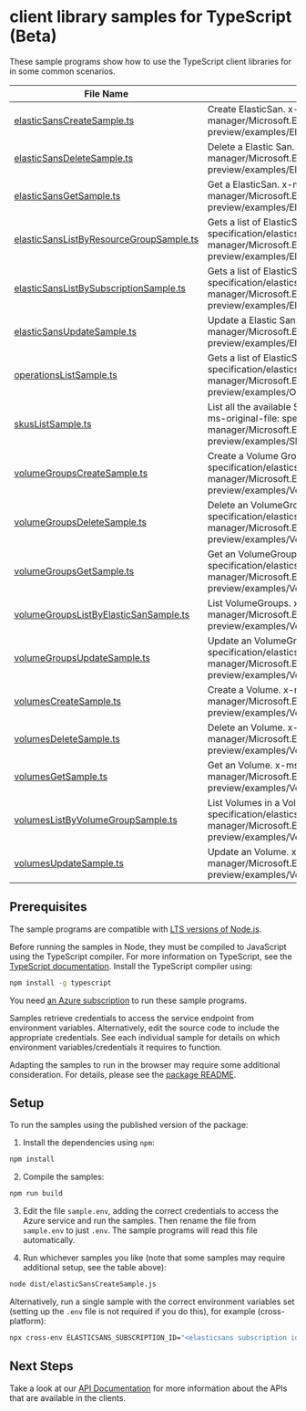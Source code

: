 # client library samples for TypeScript (Beta)

These sample programs show how to use the TypeScript client libraries for in some common scenarios.

| **File Name**                                                                   | **Description**                                                                                                                                                                                                                |
| ------------------------------------------------------------------------------- | ------------------------------------------------------------------------------------------------------------------------------------------------------------------------------------------------------------------------------ |
| [elasticSansCreateSample.ts][elasticsanscreatesample]                           | Create ElasticSan. x-ms-original-file: specification/elasticsan/resource-manager/Microsoft.ElasticSan/preview/2021-11-20-preview/examples/ElasticSans_Create_MaximumSet_Gen.json                                               |
| [elasticSansDeleteSample.ts][elasticsansdeletesample]                           | Delete a Elastic San. x-ms-original-file: specification/elasticsan/resource-manager/Microsoft.ElasticSan/preview/2021-11-20-preview/examples/ElasticSans_Delete_MaximumSet_Gen.json                                            |
| [elasticSansGetSample.ts][elasticsansgetsample]                                 | Get a ElasticSan. x-ms-original-file: specification/elasticsan/resource-manager/Microsoft.ElasticSan/preview/2021-11-20-preview/examples/ElasticSans_Get_MaximumSet_Gen.json                                                   |
| [elasticSansListByResourceGroupSample.ts][elasticsanslistbyresourcegroupsample] | Gets a list of ElasticSan in a resource group. x-ms-original-file: specification/elasticsan/resource-manager/Microsoft.ElasticSan/preview/2021-11-20-preview/examples/ElasticSans_ListByResourceGroup_MaximumSet_Gen.json      |
| [elasticSansListBySubscriptionSample.ts][elasticsanslistbysubscriptionsample]   | Gets a list of ElasticSans in a subscription x-ms-original-file: specification/elasticsan/resource-manager/Microsoft.ElasticSan/preview/2021-11-20-preview/examples/ElasticSans_ListBySubscription_MaximumSet_Gen.json         |
| [elasticSansUpdateSample.ts][elasticsansupdatesample]                           | Update a Elastic San. x-ms-original-file: specification/elasticsan/resource-manager/Microsoft.ElasticSan/preview/2021-11-20-preview/examples/ElasticSans_Update_MaximumSet_Gen.json                                            |
| [operationsListSample.ts][operationslistsample]                                 | Gets a list of ElasticSan operations. x-ms-original-file: specification/elasticsan/resource-manager/Microsoft.ElasticSan/preview/2021-11-20-preview/examples/Operations_List_MaximumSet_Gen.json                               |
| [skusListSample.ts][skuslistsample]                                             | List all the available Skus in the region and information related to them x-ms-original-file: specification/elasticsan/resource-manager/Microsoft.ElasticSan/preview/2021-11-20-preview/examples/Skus_List_MaximumSet_Gen.json |
| [volumeGroupsCreateSample.ts][volumegroupscreatesample]                         | Create a Volume Group. x-ms-original-file: specification/elasticsan/resource-manager/Microsoft.ElasticSan/preview/2021-11-20-preview/examples/VolumeGroups_Create_MaximumSet_Gen.json                                          |
| [volumeGroupsDeleteSample.ts][volumegroupsdeletesample]                         | Delete an VolumeGroup. x-ms-original-file: specification/elasticsan/resource-manager/Microsoft.ElasticSan/preview/2021-11-20-preview/examples/VolumeGroups_Delete_MaximumSet_Gen.json                                          |
| [volumeGroupsGetSample.ts][volumegroupsgetsample]                               | Get an VolumeGroups. x-ms-original-file: specification/elasticsan/resource-manager/Microsoft.ElasticSan/preview/2021-11-20-preview/examples/VolumeGroups_Get_MaximumSet_Gen.json                                               |
| [volumeGroupsListByElasticSanSample.ts][volumegroupslistbyelasticsansample]     | List VolumeGroups. x-ms-original-file: specification/elasticsan/resource-manager/Microsoft.ElasticSan/preview/2021-11-20-preview/examples/VolumeGroups_ListByElasticSan_MaximumSet_Gen.json                                    |
| [volumeGroupsUpdateSample.ts][volumegroupsupdatesample]                         | Update an VolumeGroup. x-ms-original-file: specification/elasticsan/resource-manager/Microsoft.ElasticSan/preview/2021-11-20-preview/examples/VolumeGroups_Update_MaximumSet_Gen.json                                          |
| [volumesCreateSample.ts][volumescreatesample]                                   | Create a Volume. x-ms-original-file: specification/elasticsan/resource-manager/Microsoft.ElasticSan/preview/2021-11-20-preview/examples/Volumes_Create_MaximumSet_Gen.json                                                     |
| [volumesDeleteSample.ts][volumesdeletesample]                                   | Delete an Volume. x-ms-original-file: specification/elasticsan/resource-manager/Microsoft.ElasticSan/preview/2021-11-20-preview/examples/Volumes_Delete_MaximumSet_Gen.json                                                    |
| [volumesGetSample.ts][volumesgetsample]                                         | Get an Volume. x-ms-original-file: specification/elasticsan/resource-manager/Microsoft.ElasticSan/preview/2021-11-20-preview/examples/Volumes_Get_MaximumSet_Gen.json                                                          |
| [volumesListByVolumeGroupSample.ts][volumeslistbyvolumegroupsample]             | List Volumes in a VolumeGroup. x-ms-original-file: specification/elasticsan/resource-manager/Microsoft.ElasticSan/preview/2021-11-20-preview/examples/Volumes_ListByVolumeGroup_MaximumSet_Gen.json                            |
| [volumesUpdateSample.ts][volumesupdatesample]                                   | Update an Volume. x-ms-original-file: specification/elasticsan/resource-manager/Microsoft.ElasticSan/preview/2021-11-20-preview/examples/Volumes_Update_MaximumSet_Gen.json                                                    |

## Prerequisites

The sample programs are compatible with [LTS versions of Node.js](https://github.com/nodejs/release#release-schedule).

Before running the samples in Node, they must be compiled to JavaScript using the TypeScript compiler. For more information on TypeScript, see the [TypeScript documentation][typescript]. Install the TypeScript compiler using:

```bash
npm install -g typescript
```

You need [an Azure subscription][freesub] to run these sample programs.

Samples retrieve credentials to access the service endpoint from environment variables. Alternatively, edit the source code to include the appropriate credentials. See each individual sample for details on which environment variables/credentials it requires to function.

Adapting the samples to run in the browser may require some additional consideration. For details, please see the [package README][package].

## Setup

To run the samples using the published version of the package:

1. Install the dependencies using `npm`:

```bash
npm install
```

2. Compile the samples:

```bash
npm run build
```

3. Edit the file `sample.env`, adding the correct credentials to access the Azure service and run the samples. Then rename the file from `sample.env` to just `.env`. The sample programs will read this file automatically.

4. Run whichever samples you like (note that some samples may require additional setup, see the table above):

```bash
node dist/elasticSansCreateSample.js
```

Alternatively, run a single sample with the correct environment variables set (setting up the `.env` file is not required if you do this), for example (cross-platform):

```bash
npx cross-env ELASTICSANS_SUBSCRIPTION_ID="<elasticsans subscription id>" ELASTICSANS_RESOURCE_GROUP="<elasticsans resource group>" ELASTICSANS_SUBSCRIPTION_ID="<elasticsans subscription id>" ELASTICSANS_RESOURCE_GROUP="<elasticsans resource group>" node dist/elasticSansCreateSample.js
```

## Next Steps

Take a look at our [API Documentation][apiref] for more information about the APIs that are available in the clients.

[elasticsanscreatesample]: https://github.com/Azure/azure-sdk-for-js/blob/main/sdk/elasticsans/arm-elasticsan/samples/v1-beta/typescript/src/elasticSansCreateSample.ts
[elasticsansdeletesample]: https://github.com/Azure/azure-sdk-for-js/blob/main/sdk/elasticsans/arm-elasticsan/samples/v1-beta/typescript/src/elasticSansDeleteSample.ts
[elasticsansgetsample]: https://github.com/Azure/azure-sdk-for-js/blob/main/sdk/elasticsans/arm-elasticsan/samples/v1-beta/typescript/src/elasticSansGetSample.ts
[elasticsanslistbyresourcegroupsample]: https://github.com/Azure/azure-sdk-for-js/blob/main/sdk/elasticsans/arm-elasticsan/samples/v1-beta/typescript/src/elasticSansListByResourceGroupSample.ts
[elasticsanslistbysubscriptionsample]: https://github.com/Azure/azure-sdk-for-js/blob/main/sdk/elasticsans/arm-elasticsan/samples/v1-beta/typescript/src/elasticSansListBySubscriptionSample.ts
[elasticsansupdatesample]: https://github.com/Azure/azure-sdk-for-js/blob/main/sdk/elasticsans/arm-elasticsan/samples/v1-beta/typescript/src/elasticSansUpdateSample.ts
[operationslistsample]: https://github.com/Azure/azure-sdk-for-js/blob/main/sdk/elasticsans/arm-elasticsan/samples/v1-beta/typescript/src/operationsListSample.ts
[skuslistsample]: https://github.com/Azure/azure-sdk-for-js/blob/main/sdk/elasticsans/arm-elasticsan/samples/v1-beta/typescript/src/skusListSample.ts
[volumegroupscreatesample]: https://github.com/Azure/azure-sdk-for-js/blob/main/sdk/elasticsans/arm-elasticsan/samples/v1-beta/typescript/src/volumeGroupsCreateSample.ts
[volumegroupsdeletesample]: https://github.com/Azure/azure-sdk-for-js/blob/main/sdk/elasticsans/arm-elasticsan/samples/v1-beta/typescript/src/volumeGroupsDeleteSample.ts
[volumegroupsgetsample]: https://github.com/Azure/azure-sdk-for-js/blob/main/sdk/elasticsans/arm-elasticsan/samples/v1-beta/typescript/src/volumeGroupsGetSample.ts
[volumegroupslistbyelasticsansample]: https://github.com/Azure/azure-sdk-for-js/blob/main/sdk/elasticsans/arm-elasticsan/samples/v1-beta/typescript/src/volumeGroupsListByElasticSanSample.ts
[volumegroupsupdatesample]: https://github.com/Azure/azure-sdk-for-js/blob/main/sdk/elasticsans/arm-elasticsan/samples/v1-beta/typescript/src/volumeGroupsUpdateSample.ts
[volumescreatesample]: https://github.com/Azure/azure-sdk-for-js/blob/main/sdk/elasticsans/arm-elasticsan/samples/v1-beta/typescript/src/volumesCreateSample.ts
[volumesdeletesample]: https://github.com/Azure/azure-sdk-for-js/blob/main/sdk/elasticsans/arm-elasticsan/samples/v1-beta/typescript/src/volumesDeleteSample.ts
[volumesgetsample]: https://github.com/Azure/azure-sdk-for-js/blob/main/sdk/elasticsans/arm-elasticsan/samples/v1-beta/typescript/src/volumesGetSample.ts
[volumeslistbyvolumegroupsample]: https://github.com/Azure/azure-sdk-for-js/blob/main/sdk/elasticsans/arm-elasticsan/samples/v1-beta/typescript/src/volumesListByVolumeGroupSample.ts
[volumesupdatesample]: https://github.com/Azure/azure-sdk-for-js/blob/main/sdk/elasticsans/arm-elasticsan/samples/v1-beta/typescript/src/volumesUpdateSample.ts
[apiref]: https://docs.microsoft.com/javascript/api/@azure/arm-elasticsan?view=azure-node-preview
[freesub]: https://azure.microsoft.com/free/
[package]: https://github.com/Azure/azure-sdk-for-js/tree/main/sdk/elasticsans/arm-elasticsan/README.md
[typescript]: https://www.typescriptlang.org/docs/home.html
